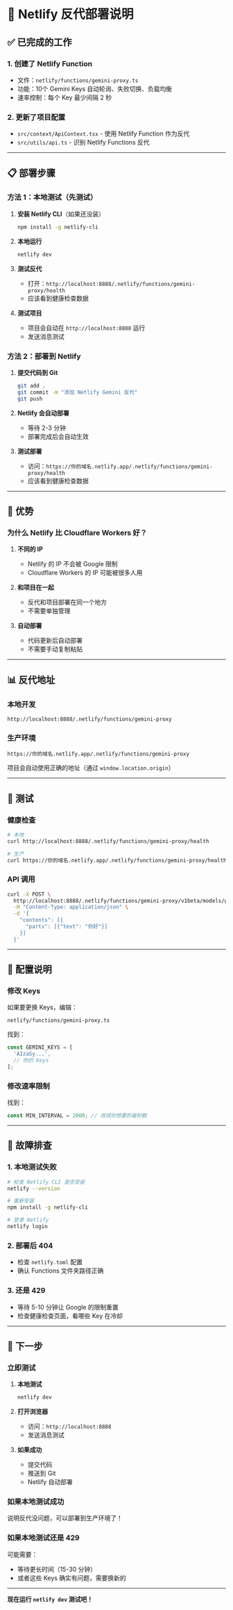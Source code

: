 # 🚀 Netlify 反代部署说明

## ✅ 已完成的工作

### 1. 创建了 Netlify Function
- 文件：`netlify/functions/gemini-proxy.ts`
- 功能：10个 Gemini Keys 自动轮询、失败切换、负载均衡
- 速率控制：每个 Key 最少间隔 2 秒

### 2. 更新了项目配置
- `src/context/ApiContext.tsx` - 使用 Netlify Function 作为反代
- `src/utils/api.ts` - 识别 Netlify Functions 反代

---

## 📋 部署步骤

### 方法 1：本地测试（先测试）

1. **安装 Netlify CLI**（如果还没装）
   ```bash
   npm install -g netlify-cli
   ```

2. **本地运行**
   ```bash
   netlify dev
   ```

3. **测试反代**
   - 打开：`http://localhost:8888/.netlify/functions/gemini-proxy/health`
   - 应该看到健康检查数据

4. **测试项目**
   - 项目会自动在 `http://localhost:8888` 运行
   - 发送消息测试

### 方法 2：部署到 Netlify

1. **提交代码到 Git**
   ```bash
   git add .
   git commit -m "添加 Netlify Gemini 反代"
   git push
   ```

2. **Netlify 会自动部署**
   - 等待 2-3 分钟
   - 部署完成后会自动生效

3. **测试部署**
   - 访问：`https://你的域名.netlify.app/.netlify/functions/gemini-proxy/health`
   - 应该看到健康检查数据

---

## 🎯 优势

### 为什么 Netlify 比 Cloudflare Workers 好？

1. **不同的 IP**
   - Netlify 的 IP 不会被 Google 限制
   - Cloudflare Workers 的 IP 可能被很多人用

2. **和项目在一起**
   - 反代和项目部署在同一个地方
   - 不需要单独管理

3. **自动部署**
   - 代码更新后自动部署
   - 不需要手动复制粘贴

---

## 📊 反代地址

### 本地开发
```
http://localhost:8888/.netlify/functions/gemini-proxy
```

### 生产环境
```
https://你的域名.netlify.app/.netlify/functions/gemini-proxy
```

项目会自动使用正确的地址（通过 `window.location.origin`）

---

## 🧪 测试

### 健康检查
```bash
# 本地
curl http://localhost:8888/.netlify/functions/gemini-proxy/health

# 生产
curl https://你的域名.netlify.app/.netlify/functions/gemini-proxy/health
```

### API 调用
```bash
curl -X POST \
  http://localhost:8888/.netlify/functions/gemini-proxy/v1beta/models/gemini-2.5-flash-preview-05-20:generateContent \
  -H "Content-Type: application/json" \
  -d '{
    "contents": [{
      "parts": [{"text": "你好"}]
    }]
  }'
```

---

## 🔧 配置说明

### 修改 Keys
如果要更换 Keys，编辑：
```
netlify/functions/gemini-proxy.ts
```

找到：
```typescript
const GEMINI_KEYS = [
  'AIzaSy...',
  // 你的 Keys
];
```

### 修改速率限制
找到：
```typescript
const MIN_INTERVAL = 2000; // 改成你想要的毫秒数
```

---

## 🐛 故障排查

### 1. 本地测试失败
```bash
# 检查 Netlify CLI 是否安装
netlify --version

# 重新安装
npm install -g netlify-cli

# 登录 Netlify
netlify login
```

### 2. 部署后 404
- 检查 `netlify.toml` 配置
- 确认 Functions 文件夹路径正确

### 3. 还是 429
- 等待 5-10 分钟让 Google 的限制重置
- 检查健康检查页面，看哪些 Key 在冷却

---

## 📝 下一步

### 立即测试

1. **本地测试**
   ```bash
   netlify dev
   ```

2. **打开浏览器**
   - 访问：`http://localhost:8888`
   - 发送消息测试

3. **如果成功**
   - 提交代码
   - 推送到 Git
   - Netlify 自动部署

### 如果本地测试成功

说明反代没问题，可以部署到生产环境了！

### 如果本地测试还是 429

可能需要：
- 等待更长时间（15-30 分钟）
- 或者这些 Keys 确实有问题，需要换新的

---

**现在运行 `netlify dev` 测试吧！**
